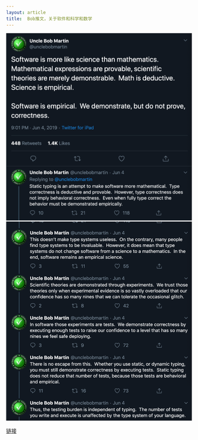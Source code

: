 ```yaml
---
layout: article
title:  Bob推文，关于软件和科学和数学
---
```


![](/images/bob-t1.png)
![](/images/bob-t2.png)


[链接](https://twitter.com/unclebobmartin/status/1135894370165710848)